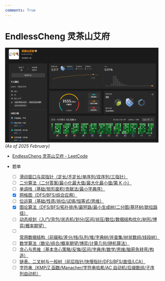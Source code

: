 ```yaml
---
comments: True
---
```


# EndlessCheng 灵茶山艾府

![endlesscheng](../assets/endlesscheng.png)
_(As of 2025 February)_

-   [EndlessCheng 灵茶山艾府 - LeetCode](https://leetcode.cn/u/endlesscheng/)
-   题单

    -   [ ] [滑动窗口与双指针（定长/不定长/单序列/双序列/三指针）](https://leetcode.cn/circle/discuss/0viNMK/)
    -   [ ] [二分算法（二分答案/最小化最大值/最大化最小值/第 K 小）](https://leetcode.cn/circle/discuss/SqopEo/)
    -   [ ] [单调栈（基础/矩形面积/贡献法/最小字典序）](https://leetcode.cn/circle/discuss/9oZFK9/)
    -   [x] [网格图（DFS/BFS/综合应用）](https://leetcode.cn/circle/discuss/YiXPXW/)
    -   [ ] [位运算（基础/性质/拆位/试填/恒等式/思维）](https://leetcode.cn/circle/discuss/dHn9Vk/)
    -   [x] [图论算法（DFS/BFS/拓扑排序/最短路/最小生成树/二分图/基环树/欧拉路径）](https://leetcode.cn/circle/discuss/01LUak/)
    -   [ ] [动态规划（入门/背包/状态机/划分/区间/状压/数位/数据结构优化/树形/博弈/概率期望）](https://leetcode.cn/circle/discuss/tXLS3i/)
    -   [ ] [常用数据结构（前缀和/差分/栈/队列/堆/字典树/并查集/树状数组/线段树）](https://leetcode.cn/circle/discuss/mOr1u6/)
    -   [ ] [数学算法（数论/组合/概率期望/博弈/计算几何/随机算法）](https://leetcode.cn/circle/discuss/IYT3ss/)
    -   [ ] [贪心与思维（基本贪心策略/反悔/区间/字典序/数学/思维/脑筋急转弯/构造）](https://leetcode.cn/circle/discuss/g6KTKL/)
    -   [ ] [链表、二叉树与一般树（前后指针/快慢指针/DFS/BFS/直径/LCA）](https://leetcode.cn/circle/discuss/K0n2gO/)
    -   [ ] [字符串（KMP/Z 函数/Manacher/字符串哈希/AC 自动机/后缀数组/子序列自动机）](https://leetcode.cn/circle/discuss/SJFwQI/)
